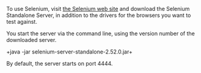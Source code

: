 To use Selenium, visit <a href="http://www.seleniumhq.org/download/" target="_blank">the Selenium web site</a> 
and download the Selenium Standalone Server, in addition to the drivers for the browsers you want to test against. 

You start the server via the command line, using the version number of the downloaded server.

+java -jar selenium-server-standalone-2.52.0.jar+


By default, the server starts on port 4444.